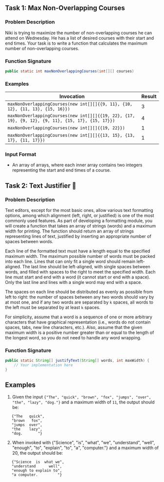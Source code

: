 ## Task 1: Max Non-Overlapping Courses

### Problem Description
Niki is trying to maximize the number of non-overlapping courses he can attend on Wednesday. He has a list of desired courses with their start and end times. Your task is to write a function that calculates the maximum number of non-overlapping courses.

### Function Signature
```java
public static int maxNonOverlappingCourses(int[][] courses)
```

### Examples

| Invocation                                                                                     | Result |
|-----------------------------------------------------------------------------------------------|--------|
| `maxNonOverlappingCourses(new int[][]{{9, 11}, {10, 12}, {11, 13}, {15, 16}})`             | 3      |
| `maxNonOverlappingCourses(new int[][]{{19, 22}, {17, 19}, {9, 12}, {9, 11}, {15, 17}, {15, 17}})` | 4      |
| `maxNonOverlappingCourses(new int[][]{{19, 22}})`                                          | 1      |
| `maxNonOverlappingCourses(new int[][]{{13, 15}, {13, 17}, {11, 17}})`                     | 1      |

### Input Format
- An array of arrays, where each inner array contains two integers representing the start and end times of a course.

## Task 2: Text Justifier 📄

### Problem Description
Text editors, except for the most basic ones, allow various text formatting options, among which alignment (left, right, or justified) is one of the most commonly used features. As part of developing a formatting module, you will create a function that takes an array of strings (words) and a maximum width for printing. The function should return an array of strings representing lines of text, justified by inserting an appropriate number of spaces between words.

Each line of the formatted text must have a length equal to the specified maximum width. The maximum possible number of words must be packed into each line. Lines that can only fit a single word should remain left-aligned. The last line should be left-aligned, with single spaces between words, and filled with spaces to the right to meet the specified width. Each line must start and end with a word (it cannot start or end with a space). Only the last line and lines with a single word may end with a space.

The spaces on each line should be distributed as evenly as possible from left to right: the number of spaces between any two words should vary by at most one, and if any two words are separated by `k` spaces, all words to the left must be separated by at least `k` spaces.

For simplicity, assume that a word is a sequence of one or more arbitrary characters that have graphical representation (i.e., words do not contain spaces, tabs, new line characters, etc.). Also, assume that the given maximum width is a positive number greater than or equal to the length of the longest word, so you do not need to handle any word wrapping.

### Function Signature
```java
public static String[] justifyText(String[] words, int maxWidth) {
    // Your implementation here
}
```
## Examples

1. Given the input `{"The", "quick", "brown", "fox", "jumps", "over", "the", "lazy", "dog."}` and a maximum width of `11`, the output should be:
```arduino
   {"The   quick",
   "brown   fox",
   "jumps  over",
   "the    lazy",
   "dog.       "}
   ```
2. When invoked with {"Science", "is", "what", "we", "understand", "well", "enough", "to", "explain", "to", "a", "computer."} and a maximum width of 20, the output should be:
```arduino
   {"Science  is  what we",
   "understand      well",
   "enough to explain to",
   "a computer.         "}
```

